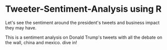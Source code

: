 # Tweeter-Sentiment-Analysis using R
Let's see the sentiment around the president's tweets and business impact they may have.

This is a sentiment analysis on Donald Trump's tweets with all the debate on the wall, china and mexico. dive in!
